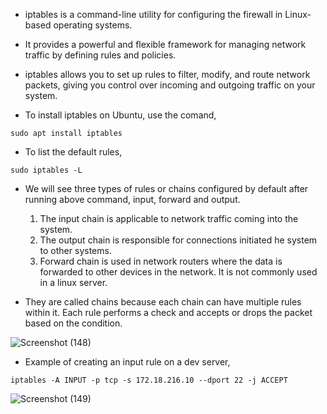 * iptables is a command-line utility for configuring the firewall in Linux-based operating systems.

* It provides a powerful and flexible framework for managing network traffic by defining rules and policies.

* iptables allows you to set up rules to filter, modify, and route network packets, giving you control over incoming and outgoing traffic on your system. 

* To install iptables on Ubuntu, use the comand,

```
sudo apt install iptables
```

* To list the default rules,

```
sudo iptables -L
```

* We will see three types of rules or chains configured by default after running above command, input, forward and output. 

   1. The input chain is applicable to network traffic coming into the system. 
   2. The output chain is responsible for connections initiated he system to other systems. 
   3. Forward chain is used in network routers where the data is forwarded to other devices in the network. It is not commonly used in a linux server. 

* They are called chains because each chain can have multiple rules within it. Each rule performs a check and accepts or drops the packet based on the condition.



![Screenshot (148)](https://github.com/NavedtheDev/DevOps-Learnings/assets/98219227/39865ed9-ba8c-43fc-b84d-26657f949b43)



* Example of creating an input rule on a dev server,

```
iptables -A INPUT -p tcp -s 172.18.216.10 --dport 22 -j ACCEPT
```



![Screenshot (149)](https://github.com/NavedtheDev/DevOps-Learnings/assets/98219227/c673311c-483e-41b0-a869-557382053e6b)























